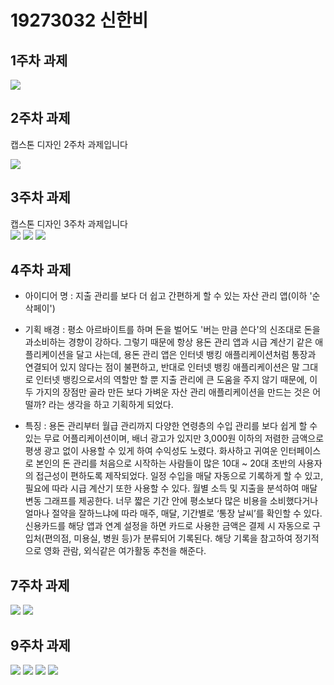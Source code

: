 # 19273032 신한비

## 1주차 과제
  <img src="./png/Miffy.jpg">

## 2주차 과제

캡스톤 디자인 2주차 과제입니다

  <img width="" height="" src="./png/19273032.png">

## 3주차 과제

캡스톤 디자인 3주차 과제입니다
<br>
<img width="" height="" src="./png/19273032 신한비 캡스톤 3주차 과제 1.JPG">
<img width="" height="" src="./png/19273032 신한비 캡스톤 3주차 과제 2.JPG">
<img width="" height="" src="./png/19273032 신한비 캡스톤 3주차 과제 3.JPG">

## 4주차 과제

  - 아이디어 명 : 지출 관리를 보다 더 쉽고 간편하게 할 수 있는 자산 관리 앱(이하 '순삭페이')
  
  - 기획 배경 : 평소 아르바이트를 하며 돈을 벌어도 '버는 만큼 쓴다'의 신조대로 돈을 과소비하는 경향이 강하다. 그렇기 때문에 항상 용돈 관리 앱과 시급 계산기 같은 애플리케이션을 달고 사는데, 용돈 관리 앱은 인터넷 뱅킹 애플리케이션처럼 통장과 연결되어 있지 않다는 점이 불편하고, 반대로 인터넷 뱅킹 애플리케이션은 말 그대로 인터넷 뱅킹으로서의 역할만 할 뿐 지출 관리에 큰 도움을 주지 않기 때문에, 이 두 가지의 장점만 골라 만든 보다 가벼운 자산 관리 애플리케이션을 만드는 것은 어떨까? 라는 생각을 하고 기획하게 되었다.
  
  - 특징 : 용돈 관리부터 월급 관리까지 다양한 연령층의 수입 관리를 보다 쉽게 할 수 있는 무료 어플리케이션이며, 배너 광고가 있지만 3,000원 이하의 저렴한 금액으로 평생 광고 없이 사용할 수 있게 하여 수익성도 노렸다. 화사하고 귀여운 인터페이스로 본인의 돈 관리를 처음으로 시작하는 사람들이 많은 10대 ~ 20대 초반의 사용자의 접근성이 편하도록 제작되었다. 일정 수입을 매달 자동으로 기록하게 할 수 있고, 필요에 따라 시급 계산기 또한 사용할 수 있다. 월별 소득 및 지출을 분석하여 매달 변동 그래프를 제공한다. 너무 짧은 기간 안에 평소보다 많은 비용을 소비했다거나 얼마나 절약을 잘하느냐에 따라 매주, 매달, 기간별로 ‘통장 날씨’를 확인할 수 있다. 신용카드를 해당 앱과 연계 설정을 하면 카드로 사용한 금액은 결제 시 자동으로 구입처(편의점, 미용실, 병원 등)가 분류되어 기록된다. 해당 기록을 참고하여 정기적으로 영화 관람, 외식같은 여가활동 추천을 해준다.

## 7주차 과제
 <img src="./png/pic11.PNG">
 <img src="./png/pic12.PNG">
 
## 9주차 과제
 <img  src="./png/9w1.PNG">
 <img  src="./png/9w2.PNG">
 <img  src="./png/9w3.PNG">
 <img  src="./png/9w4.PNG">
